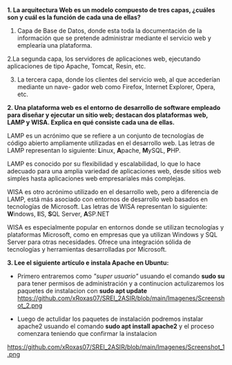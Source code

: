 **1. La arquitectura Web es un modelo compuesto de tres capas, ¿cuáles son y cuál es  la función de cada una de ellas?**


1. Capa de Base de Datos, donde esta toda la documentación de la información que se pretende
administrar mediante el servicio web y emplearía una plataforma.

2.La segunda capa, los servidores de aplicaciones web, ejecutando aplicaciones de
tipo Apache, Tomcat, Resin, etc.

3. La tercera capa, donde los clientes del servicio web, al que accederían mediante un nave-
gador web como Firefox, Internet Explorer, Opera, etc.

**2. Una plataforma web es el entorno de desarrollo de software empleado para  diseñar y ejecutar un sitio web; destacan dos plataformas web, LAMP y WISA. Explica en qué consiste cada una de ellas.**

LAMP es un acrónimo que se refiere a un conjunto de tecnologías de código abierto ampliamente utilizadas en el desarrollo web. Las letras de LAMP representan lo siguiente: **L**inux, **A**pache, **M**ySQL, **P**HP.

LAMP es conocido por su flexibilidad y escalabilidad, lo que lo hace adecuado para una amplia variedad de aplicaciones web, desde sitios web simples hasta aplicaciones web empresariales más complejas.

WISA es otro acrónimo utilizado en el desarrollo web, pero a diferencia de LAMP, está más asociado con entornos de desarrollo web basados en tecnologías de Microsoft. Las letras de WISA representan lo siguiente:
**W**indows, **I**IS, **S**QL Server, **A**SP.NET

WISA es especialmente popular en entornos donde se utilizan tecnologías y plataformas Microsoft, como en empresas que ya utilizan Windows y SQL Server para otras necesidades. Ofrece una integración sólida de tecnologías y herramientas desarrolladas por Microsoft.

**3. Lee el siguiente artículo e instala Apache en Ubuntu:**

- Primero entraremos como *"super usuario"* usuando el comando **sudo su** para tener permisos de administración y a continucion actulizaremos los paquetes de instalacion con **sudo apt update**
https://github.com/xRoxas07/SREI_2ASIR/blob/main/Imagenes/Screenshot_2.png

- Luego de actulidar los paquetes de instalación podremos instalar apache2 usuando el comando **sudo apt install apache2** y el proceso comenzara teniendo que confirmar la instalacion

https://github.com/xRoxas07/SREI_2ASIR/blob/main/Imagenes/Screenshot_1.png
